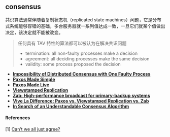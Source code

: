 ## consensus

共识算法通常伴随着复制状态机（replicated state machines）问题，它是分布式系统能够容错的基础，多台服务器就一系列值达成一致，一旦它们就某个值做出决定，该决定就不能被改变。

> 任何具有 TAV 特性的算法都可以被认为在解决共识问题
>
> - termination: all non-faulty processes make a decision
> - agreement: all deciding processes make the same decision
> - validity: some process proposed the decision

- **[Impossibility of Distributed Consensus with One Faulty Process][flp]**
- **[Paxos Made Simple][paxos-simple]**
- **[Paxos Made Live][paxos-live]**
- **[Viewstamped Replication][vr]**
- **[Zab: High-performance broadcast for primary-backup systems][zab]**
- **[Vive La Difference: Paxos vs. Viewstamped Replication vs. Zab][vivela]**
- **[In Search of an Understandable Consensus Algorithm][raft]**

#### References

[1] [Can’t we all just agree?](https://blog.acolyer.org/2015/03/01/cant-we-all-just-agree/)


[paxos-simple]: paxos-made-simple.md
[paxos-live]: paxos-made-live.md
[raft]: raft.md
[flp]: flp.md
[zab]: zab.md
[vr]: vr.md
[vivela]: paxos-vs-vr-vs-zab.md
